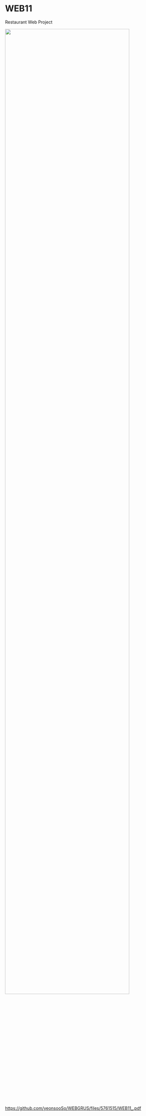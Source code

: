 # WEB11
Restaurant Web Project

<img src="https://user-images.githubusercontent.com/65909443/103477491-c9f35280-4e02-11eb-9e64-85c318e7dbde.png" width="90%"></img>

https://github.com/yeonsooSo/WEBGRUS/files/5761515/WEB11_.pdf
